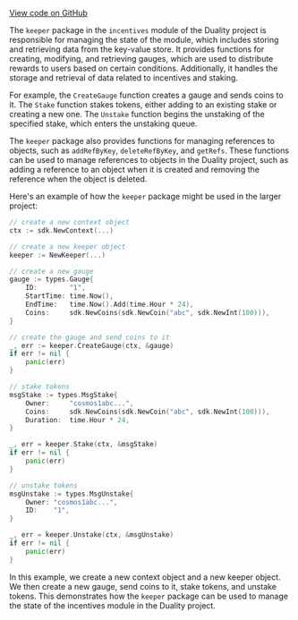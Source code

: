 [View code on GitHub](https://github.com/duality-labs/duality/oc/docs/json/x/incentives/keeper)

The `keeper` package in the `incentives` module of the Duality project is responsible for managing the state of the module, which includes storing and retrieving data from the key-value store. It provides functions for creating, modifying, and retrieving gauges, which are used to distribute rewards to users based on certain conditions. Additionally, it handles the storage and retrieval of data related to incentives and staking.

For example, the `CreateGauge` function creates a gauge and sends coins to it. The `Stake` function stakes tokens, either adding to an existing stake or creating a new one. The `Unstake` function begins the unstaking of the specified stake, which enters the unstaking queue.

The `keeper` package also provides functions for managing references to objects, such as `addRefByKey`, `deleteRefByKey`, and `getRefs`. These functions can be used to manage references to objects in the Duality project, such as adding a reference to an object when it is created and removing the reference when the object is deleted.

Here's an example of how the `keeper` package might be used in the larger project:

```go
// create a new context object
ctx := sdk.NewContext(...)

// create a new keeper object
keeper := NewKeeper(...)

// create a new gauge
gauge := types.Gauge{
    ID:        "1",
    StartTime: time.Now(),
    EndTime:   time.Now().Add(time.Hour * 24),
    Coins:     sdk.NewCoins(sdk.NewCoin("abc", sdk.NewInt(100))),
}

// create the gauge and send coins to it
_, err := keeper.CreateGauge(ctx, &gauge)
if err != nil {
    panic(err)
}

// stake tokens
msgStake := types.MsgStake{
    Owner:     "cosmos1abc...",
    Coins:     sdk.NewCoins(sdk.NewCoin("abc", sdk.NewInt(100))),
    Duration:  time.Hour * 24,
}

_, err = keeper.Stake(ctx, &msgStake)
if err != nil {
    panic(err)
}

// unstake tokens
msgUnstake := types.MsgUnstake{
    Owner: "cosmos1abc...",
    ID:    "1",
}

_, err = keeper.Unstake(ctx, &msgUnstake)
if err != nil {
    panic(err)
}
```

In this example, we create a new context object and a new keeper object. We then create a new gauge, send coins to it, stake tokens, and unstake tokens. This demonstrates how the `keeper` package can be used to manage the state of the incentives module in the Duality project.
